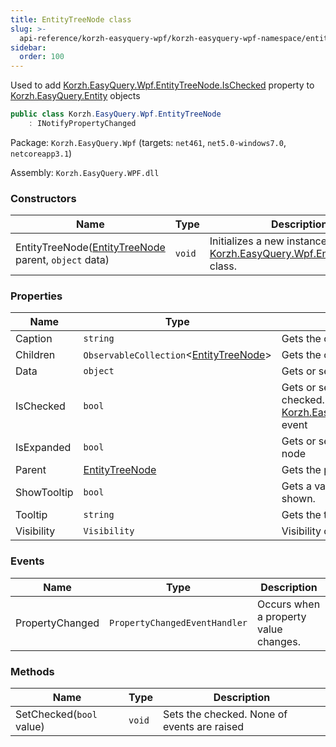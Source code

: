 ```yaml
---
title: EntityTreeNode class
slug: >-
  api-reference/korzh-easyquery-wpf/korzh-easyquery-wpf-namespace/entitytreenode-class
sidebar:
  order: 100
---
```


Used to add [Korzh.EasyQuery.Wpf.EntityTreeNode.IsChecked](/easyquery/docs/api-reference/korzh-easyquery-wpf/korzh-easyquery-wpf-namespace/entitytreenode-class) property to [Korzh.EasyQuery.Entity](/easyquery/docs/api-reference/korzh-easyquery/korzh-easyquery-namespace/entity-class) objects
```csharp
public class Korzh.EasyQuery.Wpf.EntityTreeNode
    : INotifyPropertyChanged

```
Package: `Korzh.EasyQuery.Wpf` (targets: `net461`, `net5.0-windows7.0`, `netcoreapp3.1`)

Assembly: `Korzh.EasyQuery.WPF.dll`

### Constructors

| Name | Type | Description | 
| --- | --- | --- | 
| EntityTreeNode([EntityTreeNode](/easyquery/docs/api-reference/korzh-easyquery-wpf/korzh-easyquery-wpf-namespace/entitytreenode-class) parent, `object` data) | `void` | Initializes a new instance of the [Korzh.EasyQuery.Wpf.EntityTreeNode](/easyquery/docs/api-reference/korzh-easyquery-wpf/korzh-easyquery-wpf-namespace/entitytreenode-class) class. | 


### Properties

| Name | Type | Description | 
| --- | --- | --- | 
| Caption | `string` | Gets the caption of this entity. | 
| Children | `ObservableCollection`&lt;[EntityTreeNode](/easyquery/docs/api-reference/korzh-easyquery-wpf/korzh-easyquery-wpf-namespace/entitytreenode-class)&gt; | Gets the children. | 
| Data | `object` | Gets or sets the data associated with this entity; | 
| IsChecked | `bool` | Gets or sets a value indicating whether this instance is checked. Raises [Korzh.EasyQuery.Wpf.EntityTreeNode.PropertyChanged](/easyquery/docs/api-reference/korzh-easyquery-wpf/korzh-easyquery-wpf-namespace/entitytreenode-class) event | 
| IsExpanded | `bool` | Gets or sets expanded state of associated treeview node | 
| Parent | [EntityTreeNode](/easyquery/docs/api-reference/korzh-easyquery-wpf/korzh-easyquery-wpf-namespace/entitytreenode-class) | Gets the parent. | 
| ShowTooltip | `bool` | Gets a value indicating whether the tooltip should be shown. | 
| Tooltip | `string` | Gets the tooltip. | 
| Visibility | `Visibility` | Visibility of the check entity | 


### Events

| Name | Type | Description | 
| --- | --- | --- | 
| PropertyChanged | `PropertyChangedEventHandler` | Occurs when a property value changes. | 


### Methods

| Name | Type | Description | 
| --- | --- | --- | 
| SetChecked(`bool` value) | `void` | Sets the checked. None of events are raised |

